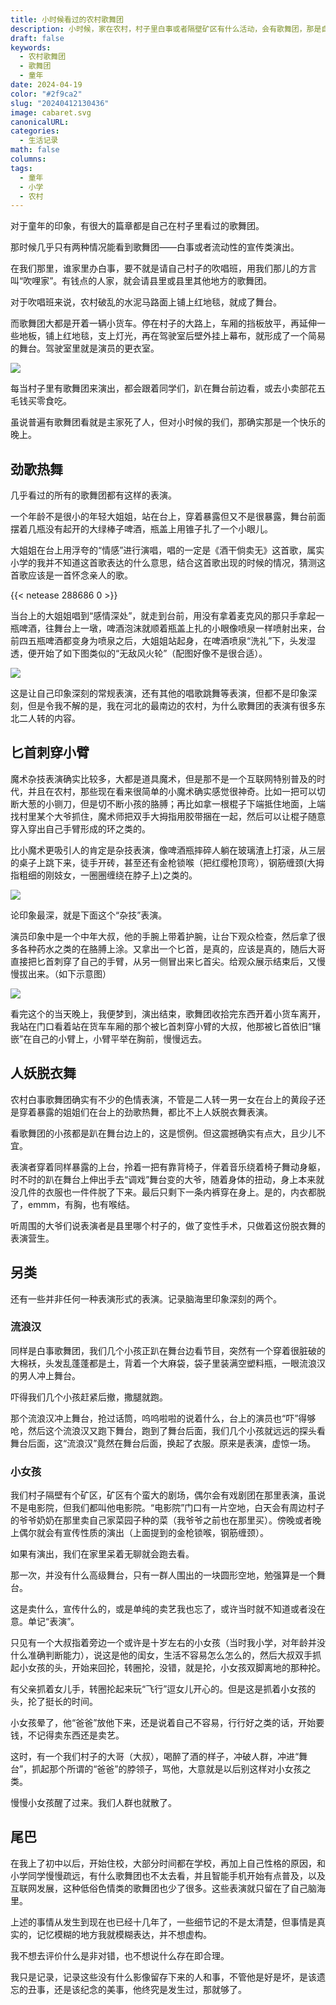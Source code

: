 ```yaml
---
title: 小时候看过的农村歌舞团
description: 小时候，家在农村，村子里白事或者隔壁矿区有什么活动，会有歌舞团，那是自己小学占据很大篇章的记忆。
draft: false
keywords:
  - 农村歌舞团
  - 歌舞团
  - 童年
date: 2024-04-19
color: "#2f9ca2"
slug: "20240412130436"
image: cabaret.svg
canonicalURL: 
categories:
  - 生活记录
math: false
columns: 
tags:
  - 童年
  - 小学
  - 农村
---
```


对于童年的印象，有很大的篇章都是自己在村子里看过的歌舞团。

那时候几乎只有两种情况能看到歌舞团——白事或者流动性的宣传类演出。

在我们那里，谁家里办白事，要不就是请自己村子的吹唱班，用我们那儿的方言叫“吹哩家”。有钱点的人家，就会请县里或县里其他地方的歌舞团。

对于吹唱班来说，农村破乱的水泥马路面上铺上红地毯，就成了舞台。

而歌舞团大都是开着一辆小货车。停在村子的大路上，车厢的挡板放平，再延伸一些地板，铺上红地毯，支上灯光，再在驾驶室后壁外挂上幕布，就形成了一个简易的舞台。驾驶室里就是演员的更衣室。

![](https://images.morick66.com/post/2420240419200421.png)

每当村子里有歌舞团来演出，都会跟着同学们，趴在舞台前边看，或去小卖部花五毛钱买零食吃。

虽说普遍有歌舞团看就是主家死了人，但对小时候的我们，那确实那是一个快乐的晚上。

## 劲歌热舞

几乎看过的所有的歌舞团都有这样的表演。

一个年龄不是很小的年轻大姐姐，站在台上，穿着暴露但又不是很暴露，舞台前面摆着几瓶没有起开的大绿棒子啤酒，瓶盖上用锥子扎了一个小眼儿。

大姐姐在台上用浮夸的“情感”进行演唱，唱的一定是《酒干倘卖无》这首歌，属实小学的我并不知道这首歌表达的什么意思，结合这首歌出现的时候的情况，猜测这首歌应该是一首怀念亲人的歌。

{{< netease 288686 0 >}}

当台上的大姐姐唱到“感情深处”，就走到台前，用没有拿着麦克风的那只手拿起一瓶啤酒，往舞台上一墩，啤酒泡沫就顺着瓶盖上扎的小眼像喷泉一样喷射出来，台前四五瓶啤酒都变身为喷泉之后，大姐姐站起身，在啤酒喷泉“洗礼”下，头发湿透，便开始了如下图类似的“无敌风火轮”（配图好像不是很合适）。

![](https://images.morick66.com/post/2420240419200422.webp)

这是让自己印象深刻的常规表演，还有其他的唱歌跳舞等表演，但都不是印象深刻，但是令我不解的是，我在河北的最南边的农村，为什么歌舞团的表演有很多东北二人转的内容。

## 匕首刺穿小臂

魔术杂技表演确实比较多，大都是道具魔术，但是那不是一个互联网特别普及的时代，并且在农村，那些现在看来很简单的小魔术确实感觉很神奇。比如一把可以切断大葱的小铡刀，但是切不断小孩的胳膊；再比如拿一根棍子下端抵住地面，上端找村里某个大爷抓住，魔术师把双手大拇指用胶带捆在一起，然后可以让棍子随意穿入穿出自己手臂形成的环之类的。

比小魔术更吸引人的肯定是杂技表演，像啤酒瓶摔碎人躺在玻璃渣上打滚，从三层的桌子上跳下来，徒手开砖，甚至还有金枪锁喉（把红缨枪顶弯），钢筋缠颈(大拇指粗细的刚妓女，一圈圈缠绕在脖子上)之类的。

![](https://images.morick66.com/post/2420240419200435.png)

论印象最深，就是下面这个“杂技”表演。

演员印象中是一个中年大叔，他的手腕上带着护腕，让台下观众检查，然后拿了很多各种药水之类的在胳膊上涂。又拿出一个匕首，是真的，应该是真的，随后大哥直接把匕首刺穿了自己的手臂，从另一侧冒出来匕首尖。给观众展示结束后，又慢慢拔出来。（如下示意图）

![](https://images.morick66.com/post/2420240419200475.png)

看完这个的当天晚上，我便梦到，演出结束，歌舞团收拾完东西开着小货车离开，我站在门口看着站在货车车厢的那个被匕首刺穿小臂的大叔，他那被匕首依旧“镶嵌”在自己的小臂上，小臂平举在胸前，慢慢远去。

## 人妖脱衣舞

农村白事歌舞团确实有不少的色情表演，不管是二人转一男一女在台上的黄段子还是穿着暴露的姐姐们在台上的劲歌热舞，都比不上人妖脱衣舞表演。

看歌舞团的小孩都是趴在舞台边上的，这是惯例。但这震撼确实有点大，且少儿不宜。

表演者穿着同样暴露的上台，拎着一把有靠背椅子，伴着音乐绕着椅子舞动身躯，时不时的趴在舞台上伸出手去“调戏”舞台变的大爷，随着身体的扭动，身上本来就没几件的衣服也一件件脱了下来。最后只剩下一条内裤穿在身上。是的，内衣都脱了，emmm，有胸，也有喉结。

听周围的大爷们说表演者是县里哪个村子的，做了变性手术，只做着这份脱衣舞的表演营生。

## 另类

还有一些并非任何一种表演形式的表演。记录脑海里印象深刻的两个。

### 流浪汉

同样是白事歌舞团，我们几个小孩正趴在舞台边看节目，突然有一个穿着很脏破的大棉袄，头发乱蓬蓬都是土，背着一个大麻袋，袋子里装满空塑料瓶，一眼流浪汉的男人冲上舞台。

吓得我们几个小孩赶紧后撤，撒腿就跑。

那个流浪汉冲上舞台，抢过话筒，呜呜啦啦的说着什么，台上的演员也“吓”得够呛，然后这个流浪汉又跑下舞台，跑到了舞台后面，我们几个小孩就远远的探头看舞台后面，这“流浪汉”竟然在舞台后面，换起了衣服。原来是表演，虚惊一场。

### 小女孩

我们村子隔壁有个矿区，矿区有个蛮大的剧场，偶尔会有戏剧团在那里表演，虽说不是电影院，但我们都叫他电影院。“电影院”门口有一片空地，白天会有周边村子的爷爷奶奶在那里卖自己家菜园子种的菜（我爷爷之前也在那里买）。傍晚或者晚上偶尔就会有宣传性质的演出（上面提到的金枪锁喉，钢筋缠颈）。

如果有演出，我们在家里呆着无聊就会跑去看。

那一次，并没有什么高级舞台，只有一群人围出的一块圆形空地，勉强算是一个舞台。

这是卖什么，宣传什么的，或是单纯的卖艺我也忘了，或许当时就不知道或者没在意。单记“表演”。

只见有一个大叔指着旁边一个或许是十岁左右的小女孩（当时我小学，对年龄并没什么准确判断能力），说这是他的闺女，生活不容易怎么怎么的，然后大叔双手抓起小女孩的头，开始来回抡，转圈抡，没错，就是抡，小女孩双脚离地的那种抡。

有父亲抓着女儿手，转圈抡起来玩“飞行”逗女儿开心的。但是这是抓着小女孩的头，抡了挺长的时间。

小女孩晕了，他“爸爸”放他下来，还是说着自己不容易，行行好之类的话，开始要钱，不记得卖东西还是卖艺。

这时，有一个我们村子的大哥（大叔），喝醉了酒的样子，冲破人群，冲进“舞台”，抓起那个所谓的“爸爸”的脖领子，骂他，大意就是以后别这样对小女孩之类。

慢慢小女孩醒了过来。我们人群也就散了。

## 尾巴

在我上了初中以后，开始住校，大部分时间都在学校，再加上自己性格的原因，和小学同学慢慢疏远，有什么歌舞团也不太去看，并且智能手机开始有点普及，以及互联网发展，这种低俗色情类的歌舞团也少了很多。这些表演就只留在了自己脑海里。

上述的事情从发生到现在也已经十几年了，一些细节记的不是太清楚，但事情是真实的，记忆模糊的地方我就模糊表达，并不想虚构。

我不想去评价什么是非对错，也不想说什么存在即合理。

我只是记录，记录这些没有什么影像留存下来的人和事，不管他是好是坏，是该遗忘的丑事，还是该纪念的美事，他终究是发生过，那就够了。
